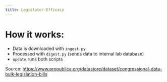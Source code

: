```yaml
---
title: Legislator Efficacy
---
```


# How it works:

- Data is downloaded with `ingest.py`
- Processed with `digest.py` (sends data to internal lab database)
- `update` runs both scripts

Source: https://www.propublica.org/datastore/dataset/congressional-data-bulk-legislation-bills